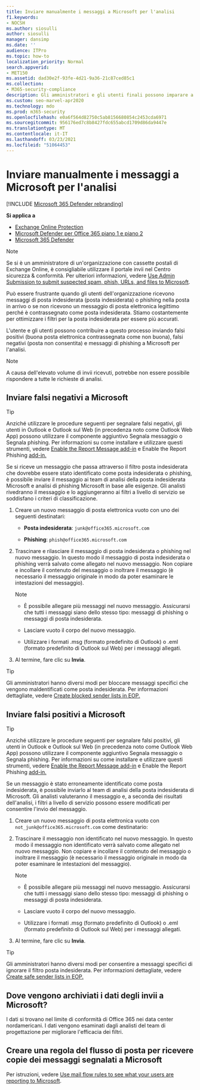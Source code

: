 ```yaml
---
title: Inviare manualmente i messaggi a Microsoft per l'analisi
f1.keywords:
- NOCSH
ms.author: siosulli
author: siosulli
manager: dansimp
ms.date: ''
audience: ITPro
ms.topic: how-to
localization_priority: Normal
search.appverid:
- MET150
ms.assetid: dad30e2f-93fe-4d21-9a36-21c87ced85c1
ms.collection:
- M365-security-compliance
description: Gli amministratori e gli utenti finali possono imparare a inviare messaggi di posta elettronica (posta elettronica buona contrassegnata come posta non buona o non consentita) a Microsoft per l'analisi.
ms.custom: seo-marvel-apr2020
ms.technology: mdo
ms.prod: m365-security
ms.openlocfilehash: e0a6f564d82750c5ab8156680854c2453cda6971
ms.sourcegitcommit: 956176ed7c8b8427fdc655abcd1709d86da9447e
ms.translationtype: MT
ms.contentlocale: it-IT
ms.lasthandoff: 03/23/2021
ms.locfileid: "51064453"
---
```

# <a name="manually-submit-messages-to-microsoft-for-analysis"></a>Inviare manualmente i messaggi a Microsoft per l'analisi

[!INCLUDE [Microsoft 365 Defender rebranding](../includes/microsoft-defender-for-office.md)]

**Si applica a**
- [Exchange Online Protection](exchange-online-protection-overview.md)
- [Microsoft Defender per Office 365 piano 1 e piano 2](defender-for-office-365.md)
- [Microsoft 365 Defender](../defender/microsoft-365-defender.md)

> [!NOTE]
> Se si è un amministratore di un'organizzazione con cassette postali di Exchange Online, è consigliabile utilizzare il portale invii nel Centro sicurezza & conformità. Per ulteriori informazioni, vedere [Use Admin Submission to submit suspected spam, phish, URLs, and files to Microsoft](admin-submission.md).

Può essere frustrante quando gli utenti dell'organizzazione ricevono messaggi di posta indesiderata (posta indesiderata) o phishing nella posta in arrivo o se non ricevono un messaggio di posta elettronica legittimo perché è contrassegnato come posta indesiderata. Stiamo costantemente per ottimizzare i filtri per la posta indesiderata per essere più accurati.

L'utente e gli utenti possono contribuire a questo processo inviando falsi positivi (buona posta elettronica contrassegnata come non buona), falsi negativi (posta non consentita) e messaggi di phishing a Microsoft per l'analisi.

> [!NOTE]
> A causa dell'elevato volume di invii ricevuti, potrebbe non essere possibile rispondere a tutte le richieste di analisi.

## <a name="submit-false-negatives-to-microsoft"></a>Inviare falsi negativi a Microsoft

> [!TIP]
> Anziché utilizzare le procedure seguenti per segnalare falsi negativi, gli utenti in Outlook e Outlook sul Web (in precedenza noto come Outlook Web App) possono utilizzare il componente aggiuntivo Segnala messaggio o Segnala phishing. Per informazioni su come installare e utilizzare questi strumenti, vedere [Enable the Report Message add-in](enable-the-report-message-add-in.md) e Enable the Report Phishing [add-in.](enable-the-report-phish-add-in.md)

Se si riceve un messaggio che passa attraverso il filtro posta indesiderata che dovrebbe essere stato identificato come posta indesiderata o phishing, è possibile inviare il messaggio ai team di analisi della posta indesiderata Microsoft e analisi di phishing Microsoft in base alle esigenze. Gli analisti rivedranno il messaggio e lo aggiungeranno ai filtri a livello di servizio se soddisfano i criteri di classificazione.

1. Creare un nuovo messaggio di posta elettronica vuoto con uno dei seguenti destinatari:

   - **Posta indesiderata**: `junk@office365.microsoft.com`

   - **Phishing**: `phish@office365.microsoft.com`

2. Trascinare e rilasciare il messaggio di posta indesiderata o phishing nel nuovo messaggio. In questo modo il messaggio di posta indesiderata o phishing verrà salvato come allegato nel nuovo messaggio. Non copiare e incollare il contenuto del messaggio o inoltrare il messaggio (è necessario il messaggio originale in modo da poter esaminare le intestazioni del messaggio).

   > [!NOTE]
   >
   > - È possibile allegare più messaggi nel nuovo messaggio. Assicurarsi che tutti i messaggi siano dello stesso tipo: messaggi di phishing o messaggi di posta indesiderata.
   >
   > - Lasciare vuoto il corpo del nuovo messaggio.
   >
   > - Utilizzare i formati .msg (formato predefinito di Outlook) o .eml (formato predefinito di Outlook sul Web) per i messaggi allegati.

3. Al termine, fare clic su **Invia**.

> [!TIP]
> Gli amministratori hanno diversi modi per bloccare messaggi specifici che vengono maldentificati come posta indesiderata. Per informazioni dettagliate, vedere [Create blocked sender lists in EOP.](create-block-sender-lists-in-office-365.md)

## <a name="submit-false-positives-to-microsoft"></a>Inviare falsi positivi a Microsoft

> [!TIP]
> Anziché utilizzare le procedure seguenti per segnalare falsi positivi, gli utenti in Outlook e Outlook sul Web (in precedenza noto come Outlook Web App) possono utilizzare il componente aggiuntivo Segnala messaggio o Segnala phishing. Per informazioni su come installare e utilizzare questi strumenti, vedere [Enable the Report Message add-in](enable-the-report-message-add-in.md) e Enable the Report Phishing [add-in.](enable-the-report-phish-add-in.md)


Se un messaggio è stato erroneamente identificato come posta indesiderata, è possibile inviarlo al team di analisi della posta indesiderata di Microsoft. Gli analisti valuteranno il messaggio e, a seconda dei risultati dell'analisi, i filtri a livello di servizio possono essere modificati per consentire l'invio del messaggio.

1. Creare un nuovo messaggio di posta elettronica vuoto con `not_junk@office365.microsoft.com` come destinatario:

2. Trascinare il messaggio non identificato nel nuovo messaggio. In questo modo il messaggio non identificato verrà salvato come allegato nel nuovo messaggio. Non copiare e incollare il contenuto del messaggio o inoltrare il messaggio (è necessario il messaggio originale in modo da poter esaminare le intestazioni del messaggio).

   > [!NOTE]
   >
   > - È possibile allegare più messaggi nel nuovo messaggio. Assicurarsi che tutti i messaggi siano dello stesso tipo: messaggi di phishing o messaggi di posta indesiderata.
   >
   > - Lasciare vuoto il corpo del nuovo messaggio.
   >
   > - Utilizzare i formati .msg (formato predefinito di Outlook) o .eml (formato predefinito di Outlook sul Web) per i messaggi allegati.

3. Al termine, fare clic su **Invia**.

> [!TIP]
> Gli amministratori hanno diversi modi per consentire a messaggi specifici di ignorare il filtro posta indesiderata. Per informazioni dettagliate, vedere [Create safe sender lists in EOP.](create-safe-sender-lists-in-office-365.md)

## <a name="where-is-the-data-from-submissions-to-microsoft-stored"></a>Dove vengono archiviati i dati degli invii a Microsoft?

I dati si trovano nel limite di conformità di Office 365 nei data center nordamericani. I dati vengono esaminati dagli analisti del team di progettazione per migliorare l'efficacia dei filtri.

## <a name="create-a-mail-flow-rule-to-receive-copies-of-messages-that-are-reported-to-microsoft"></a>Creare una regola del flusso di posta per ricevere copie dei messaggi segnalati a Microsoft

Per istruzioni, vedere [Use mail flow rules to see what your users are reporting to Microsoft](use-mail-flow-rules-to-see-what-your-users-are-reporting-to-microsoft.md).
